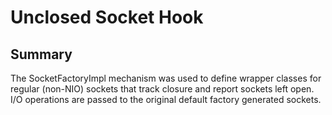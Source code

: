Unclosed Socket Hook
====================

Summary
-------

The SocketFactoryImpl mechanism was used to define wrapper classes for regular (non-NIO) 
sockets that track closure and report sockets left open.  I/O operations are passed to
the original default factory generated sockets.